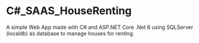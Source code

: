# C#_SAAS_HouseRenting
A simple Web App made with C# and ASP.NET Core .Net 6 using  SQLServer (localdb) as database to manage houses for renting.
